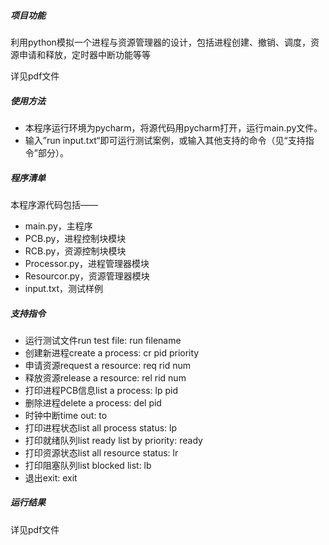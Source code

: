 ##### 项目功能

利用python模拟一个进程与资源管理器的设计，包括进程创建、撤销、调度，资源申请和释放，定时器中断功能等等

详见pdf文件

##### 使用方法

- 本程序运行环境为pycharm，将源代码用pycharm打开，运行main.py文件。
- 输入”run input.txt“即可运行测试案例，或输入其他支持的命令（见“支持指令”部分）。

##### 程序清单

本程序源代码包括——

- main.py，主程序
- PCB.py，进程控制块模块
- RCB.py，资源控制块模块
- Processor.py，进程管理器模块
- Resourcor.py，资源管理器模块
- input.txt，测试样例

##### 支持指令

- 运行测试文件run test file: run filename
- 创建新进程create a process: cr pid priority
- 申请资源request a resource: req rid num
- 释放资源release a resource: rel rid num
- 打印进程PCB信息list a process: lp pid
- 删除进程delete a process: del pid
- 时钟中断time out: to
- 打印进程状态list all process status: lp
- 打印就绪队列list ready list by priority: ready
- 打印资源状态list all resource status: lr
- 打印阻塞队列list blocked list: lb
- 退出exit: exit

##### 运行结果

详见pdf文件
